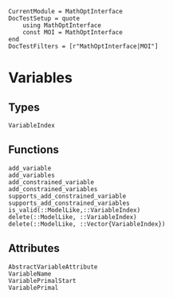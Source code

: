 ```@meta
CurrentModule = MathOptInterface
DocTestSetup = quote
    using MathOptInterface
    const MOI = MathOptInterface
end
DocTestFilters = [r"MathOptInterface|MOI"]
```

# Variables

## Types

```@docs
VariableIndex
```

## Functions

```@docs
add_variable
add_variables
add_constrained_variable
add_constrained_variables
supports_add_constrained_variable
supports_add_constrained_variables
is_valid(::ModelLike,::VariableIndex)
delete(::ModelLike, ::VariableIndex)
delete(::ModelLike, ::Vector{VariableIndex})
```

## Attributes

```@docs
AbstractVariableAttribute
VariableName
VariablePrimalStart
VariablePrimal
```
